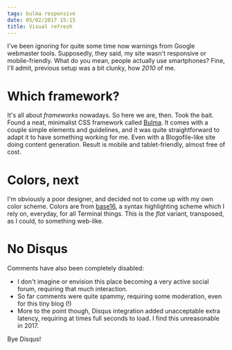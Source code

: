 ```yaml
---
tags: bulma responsive
date: 05/02/2017 15:15
title: Visual refresh
---
```

<p>
I've been ignoring for quite some time now warnings from Google webmaster
tools. Supposedly, they said, my site wasn't responsive or mobile-friendly.
What do you mean, people actually use smartphones?  Fine, I'll admit, previous
setup was a bit clunky, how <em>2010</em> of me.
</p>

<h1>Which framework?</h1>

<p>
It's all about <em>frameworks</em> nowadays. So here we are, then. Took the
bait.  Found a neat, minimalist CSS framework called <a
href="http://bulma.io/">Bulma</a>. It comes with a couple simple elements and
guidelines, and it was quite straightforward to adapt it to have something
working for me. Even with a Blogofile-like site doing content generation.
Result is mobile and tablet-friendly, almost free of cost.
</p>

<h1>Colors, next</h1>

<p>
I'm obviously a poor designer, and decided not to come up with my own color
scheme. Colors are from <a
    href="https://chriskempson.github.io/base16/">base16</a>, a syntax
highlighting scheme which I rely on, everyday, for all Terminal things.  This
is the <em>flat</em> variant, transposed, as I could, to something web-like.
</p>

<h1>No Disqus</h1>

<p>
Comments have also been completely disabled:
<ul>
    <li>I don't imagine or envision this place becoming a very active social
        forum, requiring that much interaction.</li>
    <li>So far comments were quite spammy, requiring some moderation, even for this tiny blog (!)</li>
    <li>More to the point though, Disqus integration added unacceptable
        extra latency, requiring at times full seconds to load. I find this
        unreasonable in 2017.</li>
</ul>
Bye Disqus!
</p>
